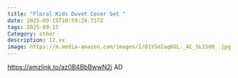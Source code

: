 ```yaml
---
title: "Floral Kids Duvet Cover Set "
date: 2025-09-15T10:59:24.717Z
tags: 2025-09-15
Category: other
description: 12.xx
image: https://m.media-amazon.com/images/I/81YSmIaq6GL._AC_SL1500_.jpg
---
```

https://amzlink.to/az0B4BbBwwN2i
AD